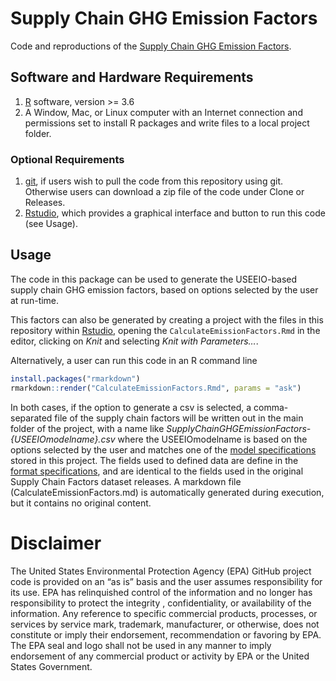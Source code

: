 # Supply Chain GHG Emission Factors

Code and reproductions of the [Supply Chain GHG Emission
Factors](https://cfpub.epa.gov/si/si_public_record_Report.cfm?dirEntryId=349324).

## Software and Hardware Requirements

1.  [R](https://www.r-project.org/) software, version &gt;= 3.6
2.  A Window, Mac, or Linux computer with an Internet connection and
    permissions set to install R packages and write files to a local
    project folder.

### Optional Requirements

1.  [git](https://github.com/git-guides/install-git), if users wish to
    pull the code from this repository using git. Otherwise users can
    download a zip file of the code under Clone or Releases.
2.  [Rstudio](https://www.rstudio.com/), which provides a graphical
    interface and button to run this code (see Usage).

## Usage

The code in this package can be used to generate the USEEIO-based supply
chain GHG emission factors, based on options selected by the user at
run-time.

This factors can also be generated by creating a project with the files
in this repository within [Rstudio](https://www.rstudio.com/), opening
the `CalculateEmissionFactors.Rmd` in the editor, clicking on *Knit* and
selecting *Knit with Parameters…*.

Alternatively, a user can run this code in an R command line

``` r
install.packages("rmarkdown")
rmarkdown::render("CalculateEmissionFactors.Rmd", params = "ask")
```

In both cases, if the option to generate a csv is selected, a
comma-separated file of the supply chain factors will be written out in
the main folder of the project, with a name like
*SupplyChainGHGEmissionFactors-{USEEIOmodelname}.csv* where the
USEEIOmodelname is based on the options selected by the user and matches
one of the [model specifications](model-specs/) stored in this project.
The fields used to defined data are define in the [format
specifications](format-specs/), and are identical to the fields used in
the original Supply Chain Factors dataset releases. A markdown file
(CalculateEmissionFactors.md) is automatically generated during
execution, but it contains no original content.

# Disclaimer

The United States Environmental Protection Agency (EPA) GitHub project
code is provided on an “as is” basis and the user assumes responsibility
for its use. EPA has relinquished control of the information and no
longer has responsibility to protect the integrity , confidentiality, or
availability of the information. Any reference to specific commercial
products, processes, or services by service mark, trademark,
manufacturer, or otherwise, does not constitute or imply their
endorsement, recommendation or favoring by EPA. The EPA seal and logo
shall not be used in any manner to imply endorsement of any commercial
product or activity by EPA or the United States Government.
